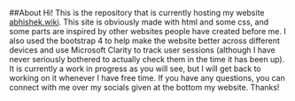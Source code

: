##About
Hi! This is the repository that is currently hosting my website [abhishek.wiki](https://www.abhishek.wiki/). 
This site is obviously made with html and some css, and some parts are inspired by other websites people have created before me. I also used the bootstrap 4 to help make the website better across different devices and use Microsoft Clarity to track user sessions (although I have never seriously bothered to actually check them in the time it has been up).
It is currently a work in progress as you will see, but I will get back to working on it whenever I have free time.
If you have any questions, you can connect with me over my socials given at the bottom my website.
Thanks!

